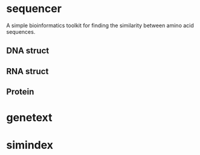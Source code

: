 # sequencer
 A simple bioinformatics toolkit for finding the similarity between amino acid sequences. 
 
## DNA struct

## RNA struct

## Protein

# genetext

# simindex